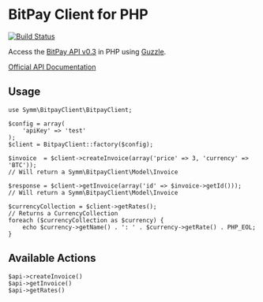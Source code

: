 BitPay Client for PHP
=====================

[![Build Status](https://travis-ci.org/symm/guzzle-bitpay.png?branch=master)](https://travis-ci.org/symm/guzzle-bitpay)

Access the [BitPay API v0.3](https://bitpay.com/bitcoin-payment-gateway-api) in PHP using [Guzzle](http://guzzlephp.org).

[Official API Documentation](https://bitpay.com/downloads/bitpayApi.pdf)

Usage
-----
    use Symm\BitpayClient\BitpayClient;

    $config = array(
        'apiKey' => 'test'
    );
    $client = BitpayClient::factory($config);

    $invoice  = $client->createInvoice(array('price' => 3, 'currency' => 'BTC'));
    // Will return a Symm\BitpayClient\Model\Invoice

    $response = $client->getInvoice(array('id' => $invoice->getId()));
    // Will return a Symm\BitpayClient\Model\Invoice

    $currencyCollection = $client->getRates();
    // Returns a CurrencyCollection
    foreach ($currencyCollection as $currency) {
        echo $currency->getName() . ': ' . $currency->getRate() . PHP_EOL;
    }

Available Actions
-----------------
    $api->createInvoice()
    $api->getInvoice()
    $api->getRates()
